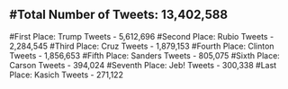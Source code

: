 #Total Number of Tweets: 13,402,588 
---
#First Place: Trump Tweets - 5,612,696
#Second Place: Rubio Tweets - 2,284,545
#Third Place: Cruz Tweets - 1,879,153
#Fourth Place: Clinton Tweets - 1,856,653
#Fifth Place: Sanders Tweets - 805,075
#Sixth Place: Carson Tweets - 394,024
#Seventh Place: Jeb! Tweets - 300,338
#Last Place: Kasich Tweets - 271,122
